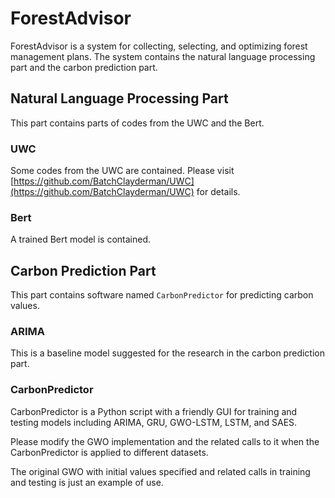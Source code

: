 # ForestAdvisor

ForestAdvisor is a system for collecting, selecting, and optimizing forest management plans. The system contains the natural language processing part and the carbon prediction part. 

## Natural Language Processing Part

This part contains parts of codes from the UWC and the Bert. 

### UWC

Some codes from the UWC are contained. Please visit [https://github.com/BatchClayderman/UWC](https://github.com/BatchClayderman/UWC) for details. 

### Bert

A trained Bert model is contained. 

## Carbon Prediction Part

This part contains software named ``CarbonPredictor`` for predicting carbon values. 

### ARIMA

This is a baseline model suggested for the research in the carbon prediction part. 

### CarbonPredictor

CarbonPredictor is a Python script with a friendly GUI for training and testing models including ARIMA, GRU, GWO-LSTM, LSTM, and SAES. 

Please modify the GWO implementation and the related calls to it when the CarbonPredictor is applied to different datasets. 

The original GWO with initial values specified and related calls in training and testing is just an example of use. 
